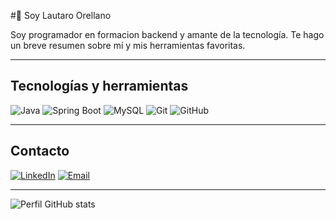 #👋 Soy Lautaro Orellano

Soy programador en formacion backend y amante de la tecnología. Te hago un breve resumen sobre mí y mis herramientas favoritas.

---

## Tecnologías y herramientas

![Java](https://img.shields.io/badge/Java-ED8B00?style=for-the-badge&logo=java&logoColor=white)
![Spring Boot](https://img.shields.io/badge/Spring%20Boot-6DB33F?style=for-the-badge&logo=springboot&logoColor=white)
![MySQL](https://img.shields.io/badge/MySQL-4479A1?style=for-the-badge&logo=mysql&logoColor=white)
![Git](https://img.shields.io/badge/Git-F05032?style=for-the-badge&logo=git&logoColor=white)
![GitHub](https://img.shields.io/badge/GitHub-181717?style=for-the-badge&logo=github&logoColor=white)

---

## Contacto

[![LinkedIn](https://img.shields.io/badge/LinkedIn-0A66C2?style=for-the-badge&logo=linkedin&logoColor=white)](https://linkedin.com/in/LautaroOrellano)
[![Email](https://img.shields.io/badge/Email-D14836?style=for-the-badge&logo=gmail&logoColor=white)](mailto:lautaroorellanodev@gmail.com)

---

![Perfil GitHub stats](https://github-readme-stats.vercel.app/api?username=LautaroOrellano&show_icons=true&theme=radical)


